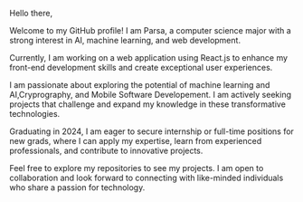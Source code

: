 Hello there,

Welcome to my GitHub profile! I am Parsa, a computer science major with a strong interest in AI, machine learning, and web development.

Currently, I am working on a web application using React.js to enhance my front-end development skills and create exceptional user experiences.

I am passionate about exploring the potential of machine learning and AI,Cryprography, and Mobile Software Developement. I am actively seeking projects that challenge and expand my knowledge in these transformative technologies.

Graduating in 2024, I am eager to secure internship or full-time positions for new grads, where I can apply my expertise, learn from experienced professionals, and contribute to innovative projects.

Feel free to explore my repositories to see my projects. I am open to collaboration and look forward to connecting with like-minded individuals who share a passion for technology.
